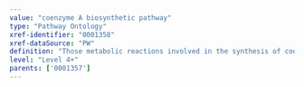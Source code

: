 ```yaml
---
value: "coenzyme A biosynthetic pathway"
type: "Pathway Ontology"
xref-identifier: "0001358"
xref-dataSource: "PW"
definition: "Those metabolic reactions involved in the synthesis of coenzyme A. The five step reaction pathway requires pantothenate (vitamin B5) and cysteine as precursors."
level: "Level 4+"
parents: ['0001357']
---
```

